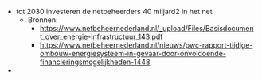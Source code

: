 - tot 2030 investeren de netbeheerders 40 miljard2 in het net
	- Bronnen:
		- https://www.netbeheernederland.nl/_upload/Files/Basisdocument_over_energie-infrastructuur_143.pdf
		- https://www.netbeheernederland.nl/nieuws/pwc-rapport-tijdige-ombouw-energiesysteem-in-gevaar-door-onvoldoende-financieringsmogelijkheden-1448
-